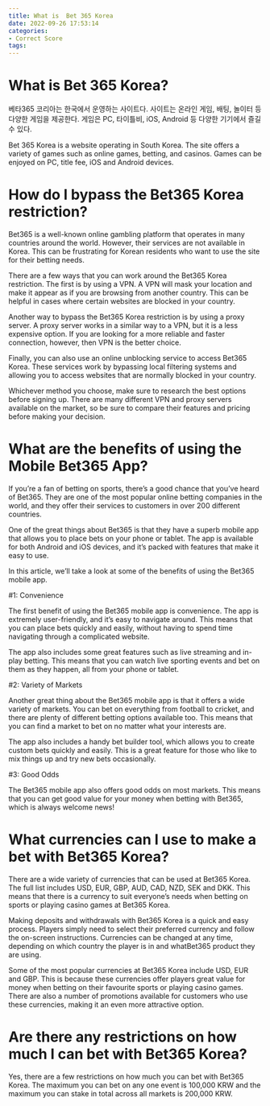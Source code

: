 ```yaml
---
title: What is  Bet 365 Korea
date: 2022-09-26 17:53:14
categories:
- Correct Score
tags:
---
```



# What is  Bet 365 Korea?

베타365 코리아는 한국에서 운영하는 사이트다. 사이트는 온라인 게임, 배팅, 놀이터 등 다양한 게임을 제공한다. 게임은 PC, 타이틀비, iOS, Android 등 다양한 기기에서 즐길 수 있다.

Bet 365 Korea is a website operating in South Korea. The site offers a variety of games such as online games, betting, and casinos. Games can be enjoyed on PC, title fee, iOS and Android devices.

# How do I bypass the Bet365 Korea restriction?

Bet365 is a well-known online gambling platform that operates in many countries around the world. However, their services are not available in Korea. This can be frustrating for Korean residents who want to use the site for their betting needs.

There are a few ways that you can work around the Bet365 Korea restriction. The first is by using a VPN. A VPN will mask your location and make it appear as if you are browsing from another country. This can be helpful in cases where certain websites are blocked in your country.

Another way to bypass the Bet365 Korea restriction is by using a proxy server. A proxy server works in a similar way to a VPN, but it is a less expensive option. If you are looking for a more reliable and faster connection, however, then VPN is the better choice.

Finally, you can also use an online unblocking service to access Bet365 Korea. These services work by bypassing local filtering systems and allowing you to access websites that are normally blocked in your country.

Whichever method you choose, make sure to research the best options before signing up. There are many different VPN and proxy servers available on the market, so be sure to compare their features and pricing before making your decision.

# What are the benefits of using the Mobile Bet365 App?

If you’re a fan of betting on sports, there’s a good chance that you’ve heard of Bet365. They are one of the most popular online betting companies in the world, and they offer their services to customers in over 200 different countries.

One of the great things about Bet365 is that they have a superb mobile app that allows you to place bets on your phone or tablet. The app is available for both Android and iOS devices, and it’s packed with features that make it easy to use.

In this article, we’ll take a look at some of the benefits of using the Bet365 mobile app.

#1: Convenience

The first benefit of using the Bet365 mobile app is convenience. The app is extremely user-friendly, and it’s easy to navigate around. This means that you can place bets quickly and easily, without having to spend time navigating through a complicated website.

The app also includes some great features such as live streaming and in-play betting. This means that you can watch live sporting events and bet on them as they happen, all from your phone or tablet.

#2: Variety of Markets

Another great thing about the Bet365 mobile app is that it offers a wide variety of markets. You can bet on everything from football to cricket, and there are plenty of different betting options available too. This means that you can find a market to bet on no matter what your interests are.

The app also includes a handy bet builder tool, which allows you to create custom bets quickly and easily. This is a great feature for those who like to mix things up and try new bets occasionally.

#3: Good Odds

The Bet365 mobile app also offers good odds on most markets. This means that you can get good value for your money when betting with Bet365, which is always welcome news!

# What currencies can I use to make a bet with Bet365 Korea?

There are a wide variety of currencies that can be used at Bet365 Korea. The full list includes USD, EUR, GBP, AUD, CAD, NZD, SEK and DKK. This means that there is a currency to suit everyone’s needs when betting on sports or playing casino games at Bet365 Korea.

Making deposits and withdrawals with Bet365 Korea is a quick and easy process. Players simply need to select their preferred currency and follow the on-screen instructions. Currencies can be changed at any time, depending on which country the player is in and whatBet365 product they are using.

Some of the most popular currencies at Bet365 Korea include USD, EUR and GBP. This is because these currencies offer players great value for money when betting on their favourite sports or playing casino games. There are also a number of promotions available for customers who use these currencies, making it an even more attractive option.

# Are there any restrictions on how much I can bet with Bet365 Korea?

Yes, there are a few restrictions on how much you can bet with Bet365 Korea. The maximum you can bet on any one event is 100,000 KRW and the maximum you can stake in total across all markets is 200,000 KRW.